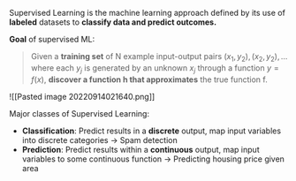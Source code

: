 Supervised Learning is the machine learning approach defined by its use of **labeled** datasets to **classify data and predict outcomes.**

**Goal** of supervised ML: 

> Given a **training set** of N example input-output pairs $(x_1, y_2), (x_2, y_2), \text{...}$ where each $y_j$ is generated by an unknown $x_j$ through a function $y = f(x)$, **discover a function h that approximates** the true function f.

![[Pasted image 20220914021640.png]]

Major classes of Supervised Learning:
- **Classification**: Predict results in a **discrete** output, map input variables into discrete categories → Spam detection
- **Prediction**: Predict results within a **continuous** output, map input variables to some continuous function → Predicting housing price given area